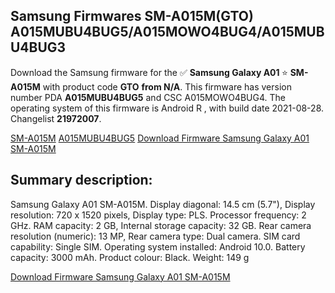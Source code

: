 <h2>Samsung Firmwares SM-A015M(GTO) A015MUBU4BUG5/A015MOWO4BUG4/A015MUBU4BUG3</h2>
Download the Samsung firmware for the ✅ <strong>Samsung Galaxy A01 </strong> ⭐ <strong>SM-A015M</strong> with product code <strong>GTO</strong> <strong> from N/A</strong>. This firmware has version number PDA <strong>A015MUBU4BUG5</strong> and CSC A015MOWO4BUG4. The operating system of this firmware is Android R , with build date 2021-08-28. Changelist <strong>21972007</strong>.


[SM-A015M](https://samfirm.shop/samsung/model/SM-A015M)
[A015MUBU4BUG5](https://samfirm.shop/samsung/pda/A015MUBU4BUG5)
[Download Firmware Samsung Galaxy A01 SM-A015M](https://samfirm.shop/samsung/firmware/451531)
<h2>Summary description:</h2>
<p>Samsung Galaxy A01 SM-A015M. Display diagonal: 14.5 cm (5.7"), Display resolution: 720 x 1520 pixels, Display type: PLS. Processor frequency: 2 GHz. RAM capacity: 2 GB, Internal storage capacity: 32 GB. Rear camera resolution (numeric): 13 MP, Rear camera type: Dual camera. SIM card capability: Single SIM. Operating system installed: Android 10.0. Battery capacity: 3000 mAh. Product colour: Black. Weight: 149 g</p>


[Download Firmware Samsung Galaxy A01 SM-A015M](https://samfirm.shop/samsung/firmware/451531)

